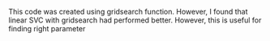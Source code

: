 This code was created using gridsearch function.  However, I found that linear SVC with gridsearch had performed better. However, this is useful for finding right parameter
